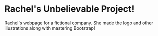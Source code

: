 # Rachel's Unbelievable Project!

Rachel's webpage for a fictional company. She made the logo and other illustrations along with mastering Bootstrap!
